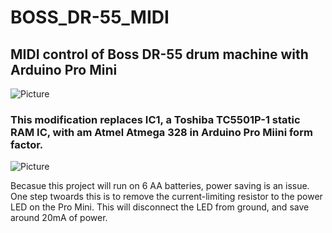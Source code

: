 # BOSS_DR-55_MIDI
## MIDI control of Boss DR-55 drum machine with Arduino Pro Mini 
![Picture](http://www.polynominal.com/site/studio/gear/drum/boss-dr55/boss-dr-55.jpg)
### This modification replaces IC1, a Toshiba TC5501P-1 static RAM IC, with am Atmel Atmega 328 in Arduino Pro Miini form factor.
![Picture](https://www.arduino.cc/en/uploads/Main/ProMiniFront.jpg)

Becasue this project will run on 6 AA batteries, power saving is an issue. One step twoards this is to remove the current-limiting resistor to the power LED on the Pro Mini. This will disconnect the LED from ground, and save around 20mA of power.
